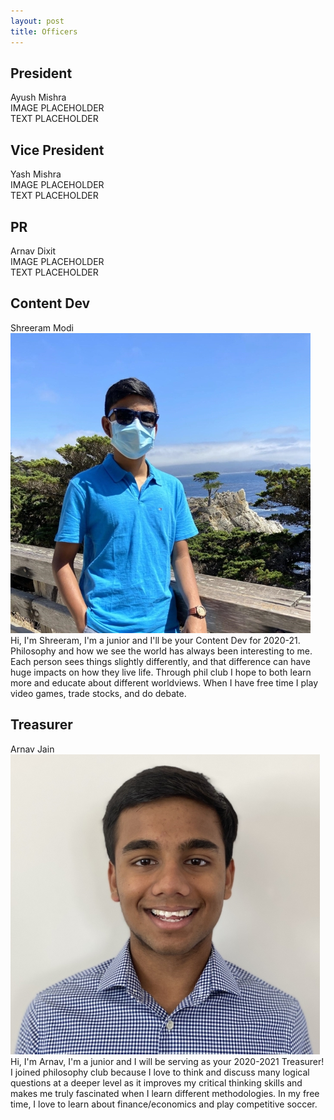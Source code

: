 ```yaml
---
layout: post
title: Officers
---
```

## President
Ayush Mishra  
IMAGE PLACEHOLDER  
TEXT PLACEHOLDER  

## Vice President
Yash Mishra  
IMAGE PLACEHOLDER  
TEXT PLACEHOLDER  

## PR 
Arnav Dixit  
IMAGE PLACEHOLDER  
TEXT PLACEHOLDER  

## Content Dev
Shreeram Modi  
![Shreeram](/assets/shreeram.jpg)  
Hi, I'm Shreeram, I'm a junior and I'll be your Content Dev for 2020-21. Philosophy and how we see the world has always been interesting to me. Each person sees things slightly differently, and that difference can have huge impacts on how they live life. Through phil club I hope to both learn more and educate about different worldviews. When I have free time I play video games, trade stocks, and do debate.

## Treasurer
Arnav Jain  
![ArnavJ](/assets/ArnavJ.jpg)  
Hi, I'm Arnav, I'm a junior and I will be serving as your 2020-2021 Treasurer! I joined philosophy club because I love to think and discuss many logical questions at a deeper level as it improves my critical thinking skills and makes me truly fascinated when I learn different methodologies. In my free time, I love to learn about finance/economics and play competitive soccer.
